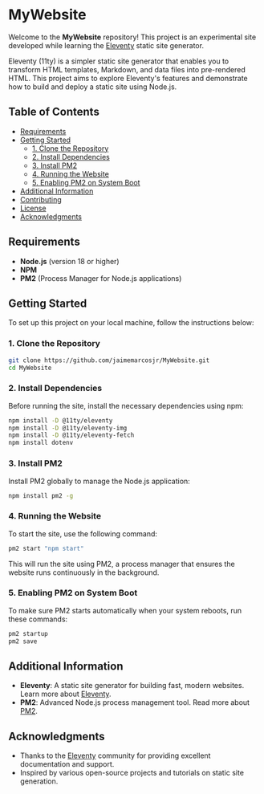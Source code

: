 # MyWebsite

Welcome to the **MyWebsite** repository! This project is an experimental site developed while learning the [Eleventy](https://www.11ty.dev/) static site generator.

Eleventy (11ty) is a simpler static site generator that enables you to transform HTML templates, Markdown, and data files into pre-rendered HTML. This project aims to explore Eleventy's features and demonstrate how to build and deploy a static site using Node.js.

## Table of Contents

- [Requirements](#requirements)
- [Getting Started](#getting-started)
  - [1. Clone the Repository](#1-clone-the-repository)
  - [2. Install Dependencies](#2-install-dependencies)
  - [3. Install PM2](#3-install-pm2)
  - [4. Running the Website](#4-running-the-website)
  - [5. Enabling PM2 on System Boot](#5-enabling-pm2-on-system-boot)
- [Additional Information](#additional-information)
- [Contributing](#contributing)
- [License](#license)
- [Acknowledgments](#acknowledgments)

## Requirements

- **Node.js** (version 18 or higher)
- **NPM** 
- **PM2** (Process Manager for Node.js applications)

## Getting Started

To set up this project on your local machine, follow the instructions below:

### 1. Clone the Repository

```bash
git clone https://github.com/jaimemarcosjr/MyWebsite.git
cd MyWebsite
```

### 2. Install Dependencies

Before running the site, install the necessary dependencies using npm:

```bash
npm install -D @11ty/eleventy
npm install -D @11ty/eleventy-img
npm install -D @11ty/eleventy-fetch
npm install dotenv
```

### 3. Install PM2

Install PM2 globally to manage the Node.js application:

```bash
npm install pm2 -g
```

### 4. Running the Website

To start the site, use the following command:

```bash
pm2 start "npm start"
```

This will run the site using PM2, a process manager that ensures the website runs continuously in the background.

### 5. Enabling PM2 on System Boot

To make sure PM2 starts automatically when your system reboots, run these commands:

```bash
pm2 startup
pm2 save
```

## Additional Information

- **Eleventy**: A static site generator for building fast, modern websites. Learn more about [Eleventy](https://www.11ty.dev/).
- **PM2**: Advanced Node.js process management tool. Read more about [PM2](https://pm2.keymetrics.io/).

## Acknowledgments

- Thanks to the [Eleventy](https://www.11ty.dev/) community for providing excellent documentation and support.
- Inspired by various open-source projects and tutorials on static site generation.